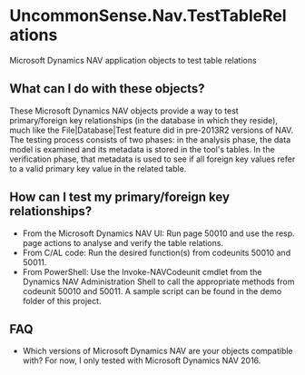 # UncommonSense.Nav.TestTableRelations
Microsoft Dynamics NAV application objects to test table relations

## What can I do with these objects?
These Microsoft Dynamics NAV objects provide a way to test primary/foreign key relationships (in the database in which they reside), much like the File|Database|Test feature did in pre-2013R2 versions of NAV. The testing process consists of two phases: in the analysis phase, the data model is examined and its metadata is stored in the tool's tables. In the verification phase, that metadata is used to see if all foreign key values refer to a valid primary key value in the related table. 

## How can I test my primary/foreign key relationships?
- From the Microsoft Dynamics NAV UI: Run page 50010 and use the resp. page actions to analyse and verify the table relations.
- From C/AL code: Run the desired function(s) from codeunits 50010 and 50011.
- From PowerShell: Use the Invoke-NAVCodeunit cmdlet from the Dynamics NAV Administration Shell to call the appropriate methods from codeunit 50010 and 50011. A sample script can be found in the demo folder of this project.

## FAQ
- Which versions of Microsoft Dynamics NAV are your objects compatible with? For now, I only tested with Microsoft Dynamics NAV 2016.
